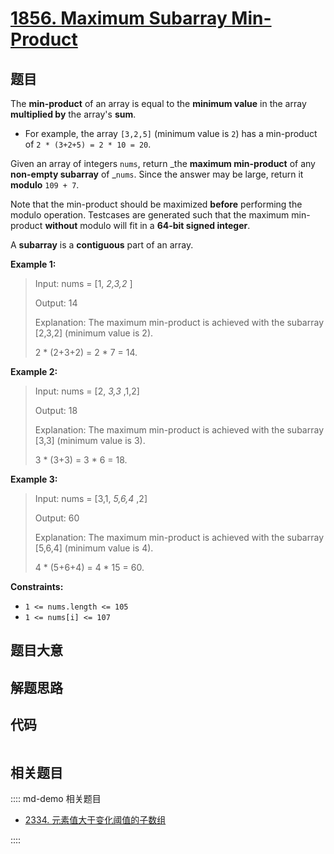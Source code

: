 # [1856. Maximum Subarray Min-Product](https://leetcode.com/problems/maximum-subarray-min-product/)

## 题目

The **min-product** of an array is equal to the **minimum value** in the array
**multiplied by** the array's **sum**.

  * For example, the array `[3,2,5]` (minimum value is `2`) has a min-product of `2 * (3+2+5) = 2 * 10 = 20`.

Given an array of integers `nums`, return _the **maximum min-product** of any
**non-empty subarray** of _`nums`. Since the answer may be large, return it
**modulo** `109 + 7`.

Note that the min-product should be maximized **before** performing the modulo
operation. Testcases are generated such that the maximum min-product
**without** modulo will fit in a **64-bit signed integer**.

A **subarray** is a **contiguous** part of an array.



**Example 1:**

> Input: nums = [1, _2,3,2_ ]
> 
> Output: 14
> 
> Explanation: The maximum min-product is achieved with the subarray [2,3,2] (minimum value is 2).
> 
> 2 * (2+3+2) = 2 * 7 = 14.

**Example 2:**

> Input: nums = [2, _3,3_ ,1,2]
> 
> Output: 18
> 
> Explanation: The maximum min-product is achieved with the subarray [3,3] (minimum value is 3).
> 
> 3 * (3+3) = 3 * 6 = 18.

**Example 3:**

> Input: nums = [3,1, _5,6,4_ ,2]
> 
> Output: 60
> 
> Explanation: The maximum min-product is achieved with the subarray [5,6,4] (minimum value is 4).
> 
> 4 * (5+6+4) = 4 * 15 = 60.

**Constraints:**

  * `1 <= nums.length <= 105`
  * `1 <= nums[i] <= 107`


## 题目大意

## 解题思路

## 代码

```javascript

```

## 相关题目

:::: md-demo 相关题目
- [2334. 元素值大于变化阈值的子数组](https://leetcode.com/problems/subarray-with-elements-greater-than-varying-threshold)

::::
